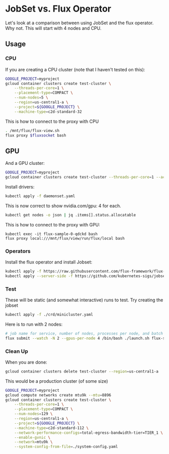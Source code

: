 # JobSet vs. Flux Operator

Let's look at a comparison between using JobSet and the flux operator. Why not. This will start with 4 nodes and CPU.

## Usage

### CPU

If you are creating a CPU cluster (note that I haven't tested on this):

```bash
GOOGLE_PROJECT=myproject
gcloud container clusters create test-cluster \
    --threads-per-core=1 \
    --placement-type=COMPACT \
    --num-nodes=5 \
    --region=us-central1-a \
    --project=${GOOGLE_PROJECT} \
    --machine-type=c2d-standard-32
```

This is how to connect to the proxy with CPU

```bash
. /mnt/flux/flux-view.sh 
flux proxy $fluxsocket bash
```

## GPU

And a GPU cluster:

```bash
GOOGLE_PROJECT=myproject
gcloud container clusters create test-cluster --threads-per-core=1 --accelerator type=nvidia-tesla-v100,count=4 --num-nodes=2 --machine-type=n1-standard-32 --region=us-central1-a --project=${GOOGLE_PROJECT} 
```

Install drivers:

```bash
kubectl apply -f daemonset.yaml
```
This is now correct to show nvidia.com/gpu: 4 for each.

```bash
kubectl get nodes -o json | jq .items[].status.allocatable
```

This is how to connect to the proxy with GPU:

```
kubectl exec -it flux-sample-0-qdckd bash
flux proxy local:///mnt/flux/view/run/flux/local bash
```

### Operators

Install the flux operator and install Jobset:

```bash
kubectl apply -f https://raw.githubusercontent.com/flux-framework/flux-operator/main/examples/dist/flux-operator.yaml
kubectl apply --server-side -f https://github.com/kubernetes-sigs/jobset/releases/download/v0.5.0/manifests.yaml
```

### Test 

These will be static (and somewhat interactive) runs to test. Try creating the jobset

```bash
kubectl apply -f ./crd/minicluster.yaml
```

Here is to run with 2 nodes:

```bash
# job name for service, number of nodes, processes per node, and batch size
flux submit --watch -N 2 --gpus-per-node 4 /bin/bash ./launch.sh flux-sample 2 4 16
```

### Clean Up

When you are done:

```bash
gcloud container clusters delete test-cluster --region=us-central1-a
```

This would be a production cluster (of some size)

```bash
GOOGLE_PROJECT=myproject
gcloud compute networks create mtu9k --mtu=8896 
gcloud container clusters create test-cluster \
    --threads-per-core=1 \
    --placement-type=COMPACT \
    --num-nodes=129 \
    --region=us-central1-a \
    --project=${GOOGLE_PROJECT} \
    --machine-type=c2d-standard-112 \
    --network-performance-configs=total-egress-bandwidth-tier=TIER_1 \
    --enable-gvnic \
    --network=mtu9k \
    --system-config-from-file=./system-config.yaml
```

